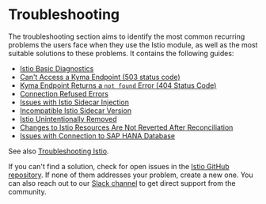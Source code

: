 # Troubleshooting

The troubleshooting section aims to identify the most common recurring problems the users face when they use the Istio module, as well as the most suitable solutions to these problems. It contains the following guides:
- [Istio Basic Diagnostics](./03-00-istio-basic-diagnostics.md)
- [Can't Access a Kyma Endpoint (503 status code)](./03-10-503-no-access.md)
- [Kyma Endpoint Returns a `not found` Error (404 Status Code)](./03-60-404-on-istio-gateway.md)
- [Connection Refused Errors](./03-20-connection-refused.md)
- [Issues with Istio Sidecar Injection](./03-30-istio-no-sidecar.md)
- [Incompatible Istio Sidecar Version](./03-40-incompatible-istio-sidecar-version.md)
- [Istio Unintentionally Removed](./03-50-recovering-from-unintentional-istio-removal.md)
- [Changes to Istio Resources Are Not Reverted After Reconciliation](./03-70-reconciliation-fails-on-istio-install.md)
- [Issues with Connection to SAP HANA Database](./03-80-cannot-connect-to-hana-db.md)

See also [Troubleshooting Istio](https://github.com/istio/istio/wiki/Troubleshooting-Istio).

If you can't find a solution, check for open issues in the [Istio GitHub repository](https://github.com/kyma-project/istio/issues). If none of them addresses your problem, create a new one. You can also reach out to our [Slack channel](https://kyma-community.slack.com/) to get direct support from the community.